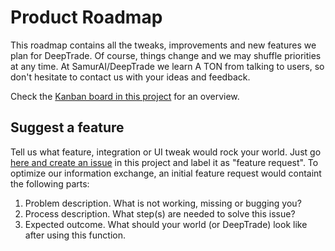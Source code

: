 # Product Roadmap

This roadmap contains all the tweaks, improvements and new features we plan for DeepTrade. Of course, things change and we may shuffle priorities at any time. At SamurAI/DeepTrade we learn A TON from talking to users, so don't hesitate to contact us with your ideas and feedback.

Check the [Kanban board in this project](https://github.com/samurai/roadmap/projects/1) for an overview.

## Suggest a feature

Tell us what feature, integration or UI tweak would rock your world. Just go [here and create an issue](https://github.com/csdfsdf/product-roadmap/issues) in this project and label it as "feature request". To optimize our information exchange, an initial feature request would containt the following parts:

1. Problem description. What is not working, missing or bugging you?
2. Process description. What step(s) are needed to solve this issue?
3. Expected outcome. What should your world (or DeepTrade) look like after using this function.
